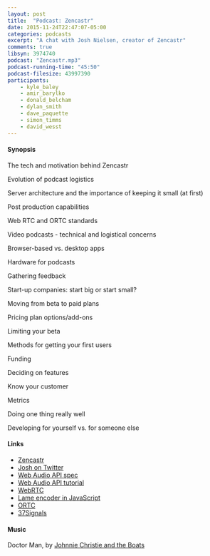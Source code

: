 ```yaml
---
layout: post
title:  "Podcast: Zencastr"
date: 2015-11-24T22:47:07-05:00
categories: podcasts
excerpt: "A chat with Josh Nielsen, creator of Zencastr"
comments: true
libsyn: 3974740
podcast: "Zencastr.mp3"
podcast-running-time: "45:50"
podcast-filesize: 43997390
participants: 
    - kyle_baley
    - amir_barylko
    - donald_belcham
    - dylan_smith
    - dave_paquette
    - simon_timms
    - david_wesst
---
```


#### Synopsis

The tech and motivation behind Zencastr

Evolution of podcast logistics

Server architecture and the importance of keeping it small (at first)

Post production capabilities

Web RTC and ORTC standards

Video podcasts - technical and logistical concerns

Browser-based vs. desktop apps

Hardware for podcasts

Gathering feedback

Start-up companies: start big or start small?

Moving from beta to paid plans

Pricing plan options/add-ons

Limiting your beta

Methods for getting your first users

Funding

Deciding on features

Know your customer

Metrics

Doing one thing really well

Developing for yourself vs. for someone else

#### Links
* [Zencastr](https://www.zencastr.com/)
* [Josh on Twitter](https://twitter.com/joshontheweb)
* [Web Audio API spec](http://www.w3.org/TR/webaudio/)
* [Web Audio API tutorial](http://www.html5rocks.com/en/tutorials/webaudio/intro/)
* [WebRTC](http://www.webrtc.org/)
* [Lame encoder in JavaScript](https://github.com/zhuker/lamejs)
* [ORTC](http://ortc.org/)
* [37Signals](https:/37signals.com)

#### Music

Doctor Man, by [Johnnie Christie and the Boats](https://www.youtube.com/user/jwcchristie)

